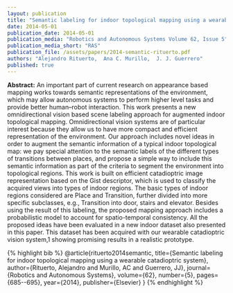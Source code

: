 ```yaml
---
layout: publication
title: "Semantic labeling for indoor topological mapping using a wearable catadioptric system"
date: 2014-05-01
publication_date: 2014-05-01
publication_media: "Robotics and Autonomous Systems Volume 62, Issue 5"
publication_media_short: "RAS"
publication_file: /assets/papers/2014-semantic-rituerto.pdf
authors: "Alejandro Rituerto,  Ana C. Murillo,  J. J. Guerrero"
published: true
---
```


**Abstract:**
An important part of current research on appearance based mapping works towards semantic representations of the environment, which may allow autonomous systems to perform higher level tasks and provide better human–robot interaction. This work presents a new omnidirectional vision based scene labeling approach for augmented indoor topological mapping. Omnidirectional vision systems are of particular interest because they allow us to have more compact and efficient representation of the environment. Our approach includes novel ideas in order to augment the semantic information of a typical indoor topological map: we pay special attention to the semantic labels of the different types of transitions between places, and propose a simple way to include this semantic information as part of the criteria to segment the environment into topological regions. This work is built on efficient catadioptric image representation based on the Gist descriptor, which is used to classify the acquired views into types of indoor regions. The basic types of indoor regions considered are Place and Transition, further divided into more specific subclasses, e.g., Transition into door, stairs and elevator. Besides using the result of this labeling, the proposed mapping approach includes a probabilistic model to account for spatio-temporal consistency. All the proposed ideas have been evaluated in a new indoor dataset also presented in this paper. This dataset has been acquired with our wearable catadioptric vision system,1 showing promising results in a realistic prototype.

{% highlight bib %}
@article{rituerto2014semantic,
title={Semantic labeling for indoor topological mapping using a wearable catadioptric system},
author={Rituerto, Alejandro and Murillo, AC and Guerrero, JJ},
journal={Robotics and Autonomous Systems},
volume={62},
number={5},
pages={685--695},
year={2014},
publisher={Elsevier}
}
{% endhighlight %}
